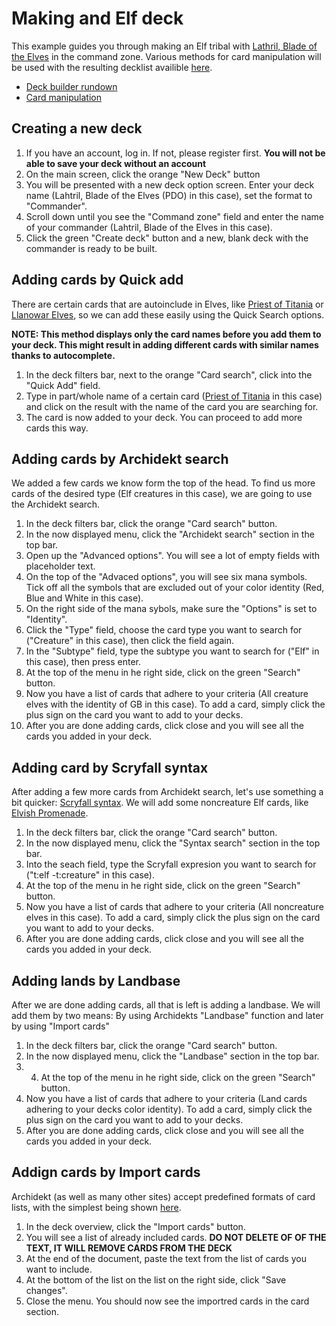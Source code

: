 # Making and Elf deck

This example guides you through making an Elf tribal with [Lathril, Blade of the Elves](https://scryfall.com/card/fdn/242/lathril-blade-of-the-elves) in the command zone.
Various methods for card manipulation will be used with the resulting decklist availible [here](https://archidekt.com/decks/12532933/lahtril_blade_of_the_elves_pdo).

- [Deck builder rundown](https://github.com/VitezslavMusil/PDO/blob/main/deck_builder.md)
- [Card manipulation](https://github.com/VitezslavMusil/PDO/blob/main/card_manipulation.md)

## Creating a new deck
1. If you have an account, log in. If not, please register first. **You will not be able to save your deck without an account**
2. On the main screen, click the orange "New Deck" button
3. You will be presented with a new deck option screen. Enter your deck name (Lahtril, Blade of the Elves (PDO) in this case), set the format to "Commander".
4. Scroll down until you see the "Command zone" field and enter the name of your commander (Lahtril, Blade of the Elves in this case).
5. Click the green "Create deck" button and a new, blank deck with the commander is ready to be built.

## Adding cards by Quick add
There are certain cards that are autoinclude in Elves, like [Priest of Titania](https://scryfall.com/card/mh3/286/priest-of-titania) or [Llanowar Elves](https://scryfall.com/card/fdn/227/llanowar-elves), so we can add these easily using the Quick Search options.

**NOTE: This method displays only the card names before you add them to your deck. This might result in adding different cards with similar names thanks to autocomplete.**

1. In the deck filters bar, next to the orange "Card search", click into the "Quick Add" field.
2. Type in part/whole name of a certain card ([Priest of Titania](https://scryfall.com/card/mh3/286/priest-of-titania) in this case) and click on the result with the name of the card you are searching for.
3. The card is now added to your deck. You can proceed to add more cards this way.

## Adding cards by Archidekt search
We added a few cards we know form the top of the head. To find us more cards of the desired type (Elf creatures in this case), we are going to use the Archidekt search.

1. In the deck filters bar, click the orange "Card search" button.
2. In the now displayed menu, click the "Archidekt search" section in the top bar.
3. Open up the "Advanced options". You will see a lot of empty fields with placeholder text.
4. On the top of the "Advaced options", you will see six mana symbols. Tick off all the symbols that are excluded out of your color identity (Red, Blue and White in this case).
5. On the right side of the mana sybols, make sure the "Options" is set to "Identity".
6. Click the "Type" field, choose the card type you want to search for ("Creature" in this case), then click the field again.
7. In the "Subtype" field, type the subtype you want to search for ("Elf" in this case), then press enter.
8. At the top of the menu in he right side, click on the green "Search" button.
9. Now you have a list of cards that adhere to your criteria (All creature elves with the identity of GB in this case). To add a card, simply click the plus sign on the card you want to add to your decks.
10. After you are done adding cards, click close and you will see all the cards you added in your deck.


## Adding card by Scryfall syntax
After adding a few more cards from Archidekt search, let's use something a bit quicker: [Scryfall syntax](https://scryfall.com/docs/syntax).
We will add some noncreature Elf cards, like [Elvish Promenade](https://scryfall.com/card/khc/59/elvish-promenade).

1. In the deck filters bar, click the orange "Card search" button.
2. In the now displayed menu, click the "Syntax search" section in the top bar.
3. Into the seach field, type the Scryfall expresion you want to search for ("t:elf -t:creature" in this case).
4. At the top of the menu in he right side, click on the green "Search" button.
5. Now you have a list of cards that adhere to your criteria (All noncreature elves in this case). To add a card, simply click the plus sign on the card you want to add to your decks.
6. After you are done adding cards, click close and you will see all the cards you added in your deck.

## Adding lands by Landbase 
After we are done adding cards, all that is left is adding a landbase. We will add them by two means: By using Archidekts "Landbase" function and later by using "Import cards"

1. In the deck filters bar, click the orange "Card search" button.
2. In the now displayed menu, click the "Landbase" section in the top bar.
3. 4. At the top of the menu in he right side, click on the green "Search" button.
5. Now you have a list of cards that adhere to your criteria (Land cards adhering to your decks color identity). To add a card, simply click the plus sign on the card you want to add to your decks.
6. After you are done adding cards, click close and you will see all the cards you added in your deck.

## Addign cards by Import cards
Archidekt (as well as many other sites) accept predefined formats of card lists, with the simplest being shown [here](https://github.com/VitezslavMusil/PDO/blob/main/import_landbase_example.txt).

1. In the deck overview, click the "Import cards" button.
2. You will see a list of already included cards. **DO NOT DELETE OF OF THE TEXT, IT WILL REMOVE CARDS FROM THE DECK**
3. At the end of the document, paste the text from the list of cards you want to include.
4. At the bottom of the list on the list on the right side, click "Save changes".
5. Close the menu. You should now see the importred cards in the card section.
